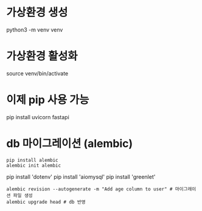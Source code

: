 # 가상환경 생성
python3 -m venv venv

# 가상환경 활성화
source venv/bin/activate

# 이제 pip 사용 가능
pip install uvicorn fastapi


# db 마이그레이션 (alembic)
```
pip install alembic
alembic init alembic
```

pip install 'dotenv'
pip install 'aiomysql'
pip install 'greenlet'
```
alembic revision --autogenerate -m "Add age column to user" # 마이그레이션 파일 생성
alembic upgrade head # db 반영
```